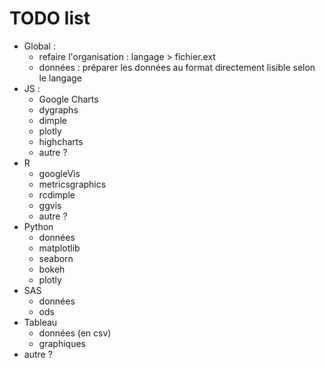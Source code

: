 # TODO list

- Global :
	- refaire l'organisation : langage > fichier.ext
	- données : préparer les données au format directement lisible selon le langage
- JS :
	- Google Charts
	- dygraphs
	- dimple
	- plotly
	- highcharts
	- autre ?
- R
	- googleVis
	- metricsgraphics 
	- rcdimple
	- ggvis
	- autre ?
- Python
	- données
	- matplotlib
	- seaborn
	- bokeh
	- plotly
- SAS
	- données
	- ods
- Tableau
	- données (en csv)
	- graphiques
- autre ?
